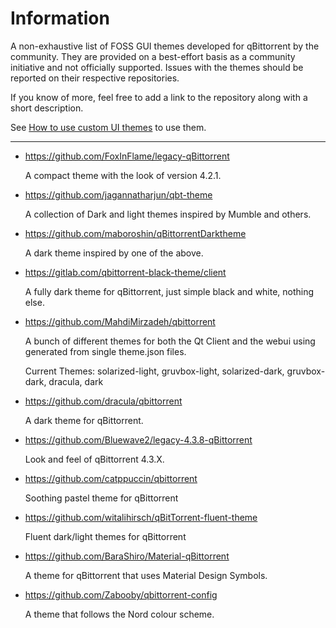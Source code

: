 # Information

A non-exhaustive list of FOSS GUI themes developed for qBittorrent by the community. They are provided on a best-effort basis as a community initiative and not officially supported. Issues with the themes should be reported on their respective repositories.

If you know of more, feel free to add a link to the repository along with a short description.

See [How to use custom UI themes](https://github.com/qbittorrent/qBittorrent/wiki/How-to-use-custom-UI-themes) to use them.

---

- https://github.com/FoxInFlame/legacy-qBittorrent

    A compact theme with the look of version 4.2.1.

- https://github.com/jagannatharjun/qbt-theme

    A collection of Dark and light themes inspired by Mumble and others.

- https://github.com/maboroshin/qBittorrentDarktheme

    A dark theme inspired by one of the above.

- https://gitlab.com/qbittorrent-black-theme/client

    A fully dark theme for qBittorrent, just simple black and white, nothing else.

- https://github.com/MahdiMirzadeh/qbittorrent

    A bunch of different themes for both the Qt Client and the webui using generated from single theme.json files.
    
    Current Themes: solarized-light, gruvbox-light, solarized-dark, gruvbox-dark, dracula, dark

- https://github.com/dracula/qbittorrent

    A dark theme for qBittorrent.

- https://github.com/Bluewave2/legacy-4.3.8-qBittorrent

    Look and feel of qBittorrent 4.3.X.

- https://github.com/catppuccin/qbittorrent

    Soothing pastel theme for qBittorrent

- https://github.com/witalihirsch/qBitTorrent-fluent-theme

    Fluent dark/light themes for qBittorrent

- https://github.com/BaraShiro/Material-qBittorrent

    A theme for qBittorrent that uses Material Design Symbols.

- https://github.com/Zabooby/qbittorrent-config

    A theme that follows the Nord colour scheme.
